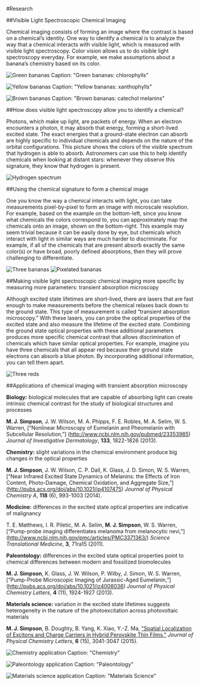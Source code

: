 #Research

##Visible Light Spectroscopic Chemical Imaging

Chemical imaging consists of forming an image where the contrast is based on a chemical’s identity. One way to identify a
chemical is to analyze the way that a chemical interacts with visible light, which is measured with visible light
spectroscopy. Color vision allows us to do visible light spectroscopy everyday. For example, we make assumptions about a
banana’s chemistry based on its color. 

![Green bananas](green_bananas.png)
Caption: "Green bananas: chlorophylls"

![Yellow bananas](yellow_bananas.png)
Caption: "Yellow bananas: xanthophylls"

![Brown bananas](brown_bananas.png)
Caption: "Brown bananas: catechol melanins"

##How does visible light spectroscopy allow you to identify a chemical?

Photons, which make up light, are packets of energy. When an electron encounters a photon, it may absorb that energy, forming
a short-lived excited state. The exact energies that a ground-state electron can absorb are highly specific to individual
chemicals and depends on the nature of the orbital configurations. This picture shows the colors of the visible spectrum that
hydrogen is able to absorb. Astronomers can use this to help identify chemicals when looking at distant stars: whenever they
observe this signature, they know that hydrogen is present.

![Hydrogen spectrum](hydrogen_spectrum.png)

##Using the chemical signature to form a chemical image

One you know the way a chemical interacts with light, you can take measurements pixel-by-pixel to form an image with
microscale resolution. For example, based on the example on the bottom-left, since you know what chemicals the colors
correspond to, you can approximately map the chemicals onto an image, shown on the bottom-right. This example may seem
trivial because it can be easily done by eye, but chemicals which interact with light in similar ways are much harder to
discriminate. For example, if all of the chemicals that are present absorb exactly the same color(s) or have broad, poorly
defined absorptions, then they will prove challenging to differentiate.

![Three bananas](three_bananas.png)
![Pixelated bananas](pixelated_bananas.png)

##Making visible light spectroscopic chemical imaging more specific by measuring more parameters: transient absorption
microscopy

Although excited state lifetimes are short-lived, there are lasers that are fast enough to make measurements before the
chemical relaxes back down to the ground state. This type of measurement is called “transient absorption microscopy.” With
these lasers, you can probe the optical properties of the excited state and also measure the lifetime of the excited state.
Combining the ground state optical properties with these additional parameters produces more specific chemical contrast that
allows discrimination of chemicals which have similar optical properties. For example, imagine you have three chemicals that
all appear red because their ground state electrons can absorb a blue photon. By incorporating additional information, you
can tell them apart.

![Three reds](three_reds.png)

##Applications of chemical imaging with transient absorption microscopy

**Biology:** biological molecules that are capable of absorbing light can create intrinsic chemical contrast for the study of
biological structures and processes

**M. J. Simpson**, J. W. Wilson, M. A. Phipps, F. E. Robles, M. A. Selim, W. S. Warren, [“Nonlinear Microscopy of Eumelanin
and Pheomelanin with Subcellular Resolution,”] (http://www.ncbi.nlm.nih.gov/pubmed/23353985) *Journal of Investigative
Dermatology*, **133**, 1822-1826 (2013).

**Chemistry:** slight variations in the chemical environment produce big changes in the optical properties

**M. J. Simpson**, J. W. Wilson, C. P. Dall, K. Glass, J. D. Simon, W. S. Warren, [“Near Infrared Excited State Dynamics of
Melanins: the Effects of Iron Content, Photo-Damage, Chemical Oxidation, and Aggregate Size,”]
(http://pubs.acs.org/doi/abs/10.1021/jp4107475) *Journal of Physical Chemistry A*, **118** (6), 993-1003 (2014).

**Medicine:** differences in the excited state optical properties are indicative of malignancy

T. E. Matthews, I. R. Piletic, M. A. Selim, **M. J. Simpson**, W. S. Warren, [“Pump-probe imaging differentiates melanoma
from melanocytic nevi,”] (http://www.ncbi.nlm.nih.gov/pmc/articles/PMC3371363/) *Science Translational Medicine*, **3**,
71ra15 (2011).

**Paleontology:** differences in the excited state optical properties point to chemical differences between modern and
fossilized biomolecules

**M. J. Simpson**, K. Glass, J. W. Wilson, P. Wilby, J. Simon, W. S. Warren, [“Pump-Probe Microscopic Imaging of
Jurassic-Aged Eumelanin,”] (http://pubs.acs.org/doi/abs/10.1021/jz4008036) *Journal of Physical Chemistry Letters*, **4**
(11), 1924-1927 (2013).

**Materials science:** variation in the excited state lifetimes suggests heterogeneity in the nature of the photoexcitation
across photovoltaic materials 

**M. J. Simpson**, B. Doughty, B. Yang, K. Xiao, Y.-Z. Ma, ["Spatial Localization of Excitons and Charge Carriers in Hybrid
Perovskite Thin Films,"](http://pubs.acs.org/doi/abs/10.1021/acs.jpclett.5b01050) *Journal of Physical Chemistry Letters*,
**6** (15), 3041-3047 (2015).

![Chemistry application](chemistry.gif)
Caption: "Chemistry"

![Paleontology application](paleontology.gif)
Caption: "Paleontology"

![Materials science application](materials.gif)
Caption: "Materials Science"

